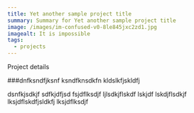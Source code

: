 ```yaml
---
title: Yet another sample project title
summary: Summary for Yet another sample project title
image: /images/im-confused-v0-8le845jxc2zd1.jpg
imagealt: It is impossible
tags:
  - projects
---
```

Project details

###dnfksndfjksnf ksndfknsdkfn kldslkfjskldfj

dsnfkjsdkjf sdfkjdfjsd fsjdflksdjf ljlsdkjflskdf lskjdf lskdjflsdkjf lksjdflskdfjsldkfj lksjdflksdjf
